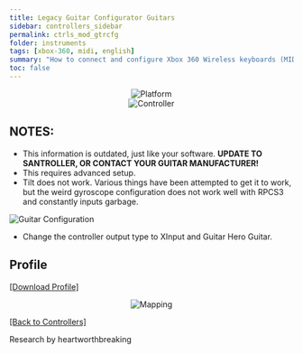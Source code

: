 ```yaml
---
title: Legacy Guitar Configurator Guitars
sidebar: controllers_sidebar
permalink: ctrls_mod_gtrcfg
folder: instruments
tags: [xbox-360, midi, english]
summary: "How to connect and configure Xbox 360 Wireless keyboards (MIDI) on RPCS3."
toc: false
---
```


<div align="center"> <img src="https://rb3pc.milohax.org/images/instruments/plat/lgc.png" alt="Platform" title="Platform"></div>

<div align="center"> <img src="https://rb3pc.milohax.org/images/instruments/cont/rcmgtrs.png" alt="Controller" title="Controller"></div>

## NOTES:

* This information is outdated, just like your software. **UPDATE TO SANTROLLER, OR CONTACT YOUR GUITAR MANUFACTURER!**
* This requires advanced setup.
* Tilt does not work. Various things have been attempted to get it to work, but the weird gyroscope configuration does not work well with RPCS3 and constantly inputs garbage.

![Guitar Configuration](https://rb3pc.milohax.org/images/instruments/xtra/gtrcfg/picolpguitarconfigurator.png "Guitar Configurator")  

* Change the controller output type to XInput and Guitar Hero Guitar.

## Profile

[[Download Profile]](https://github.com/hmxmilohax/rb3-pc/raw/refs/heads/main/downloads/instrument-repo/Wii%20Guitar%20Hero%20Les%20Paul%20%5BPi%20Pico%5D.7z)

<div align="center"> <img src="https://rb3pc.milohax.org/images/instruments/maps/picolpmapping.png" alt="Mapping" title="Mapping"></div>

[[Back to Controllers]](https://rb3pc.milohax.org/ctrls)

Research by heartworthbreaking